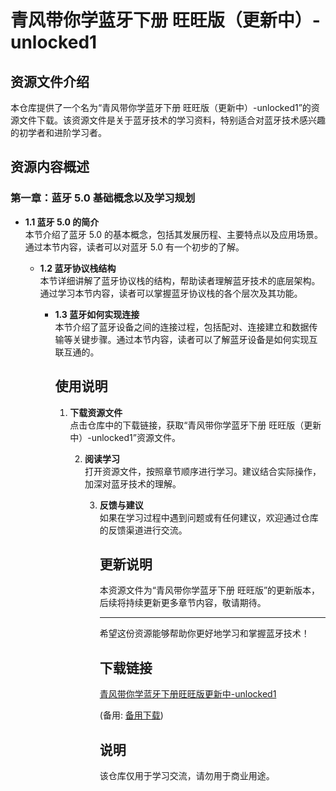 # 青风带你学蓝牙下册 旺旺版（更新中）-unlocked1

## 资源文件介绍

本仓库提供了一个名为“青风带你学蓝牙下册 旺旺版（更新中）-unlocked1”的资源文件下载。该资源文件是关于蓝牙技术的学习资料，特别适合对蓝牙技术感兴趣的初学者和进阶学习者。

## 资源内容概述

### 第一章：蓝牙 5.0 基础概念以及学习规划

- **1.1 蓝牙 5.0 的简介**  
  本节介绍了蓝牙 5.0 的基本概念，包括其发展历程、主要特点以及应用场景。通过本节内容，读者可以对蓝牙 5.0 有一个初步的了解。

  - **1.2 蓝牙协议栈结构**  
    本节详细讲解了蓝牙协议栈的结构，帮助读者理解蓝牙技术的底层架构。通过学习本节内容，读者可以掌握蓝牙协议栈的各个层次及其功能。

    - **1.3 蓝牙如何实现连接**  
      本节介绍了蓝牙设备之间的连接过程，包括配对、连接建立和数据传输等关键步骤。通过本节内容，读者可以了解蓝牙设备是如何实现互联互通的。

      ## 使用说明

      1. **下载资源文件**  
         点击仓库中的下载链接，获取“青风带你学蓝牙下册 旺旺版（更新中）-unlocked1”资源文件。

         2. **阅读学习**  
            打开资源文件，按照章节顺序进行学习。建议结合实际操作，加深对蓝牙技术的理解。

            3. **反馈与建议**  
               如果在学习过程中遇到问题或有任何建议，欢迎通过仓库的反馈渠道进行交流。

               ## 更新说明

               本资源文件为“青风带你学蓝牙下册 旺旺版”的更新版本，后续将持续更新更多章节内容，敬请期待。

               ---

               希望这份资源能够帮助你更好地学习和掌握蓝牙技术！

               ## 下载链接
               [青风带你学蓝牙下册旺旺版更新中-unlocked1](https://pan.quark.cn/s/ded1c62547cf) 

               (备用: [备用下载](https://pan.baidu.com/s/1lOhc-O1JcCHsUIbrXPHxaQ?pwd=1234))

               ## 说明

               该仓库仅用于学习交流，请勿用于商业用途。
